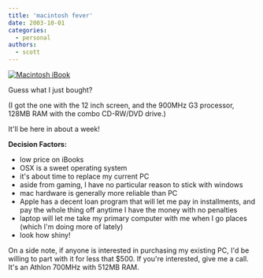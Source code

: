 ```yaml
---
title: 'macintosh fever'
date: 2003-10-01
categories:
  - personal
authors:
  - scott
---
```


[![Macintosh iBook](/images/ibook.jpg 'Macintosh iBook')](http://www.apple.com/ibook/)

Guess what I just bought?

(I got the one with the 12 inch screen, and the 900MHz G3 processor, 128MB RAM with the combo CD-RW/DVD drive.)

It'll be here in about a week!

**Decision Factors:**

- low price on iBooks
- OSX is a sweet operating system
- it's about time to replace my current PC
- aside from gaming, I have no particular reason to stick with windows
- mac hardware is generally more reliable than PC
- Apple has a decent loan program that will let me pay in installments, and pay the whole thing off anytime I have the money with no penalties
- laptop will let me take my primary computer with me when I go places (which I'm doing more of lately)
- look how shiny!

On a side note, if anyone is interested in purchasing my existing PC, I'd be willing to part with it for less that $500. If you're interested, give me a call. It's an Athlon 700MHz with 512MB RAM.
